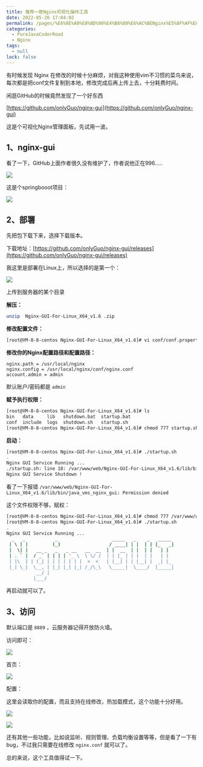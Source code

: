 ```yaml
---
title: 推荐一款Nginx可视化操作工具
date: 2022-05-26 17:04:02
permalink: /pages/%E6%8E%A8%E8%8D%90%E4%B8%80%E6%AC%BENginx%E5%8F%AF%E8%A7%86%E5%8C%96%E6%93%8D%E4%BD%9C%E5%B7%A5%E5%85%B7
categories: 
  - PureJavaCoderRoad
  - Nginx
tags: 
  - null
lock: false
---
```

有时候发现 Nginx 在修改的时候十分麻烦，对我这种使用vim不习惯的菜鸟来说，每次都是把conf文件复制到本地，修改完成后再上传上去，十分耗费时间。



闲逛GitHub的时候竟然发现了一个好东西

[https://github.com/onlyGuo/nginx-gui](https://github.com/onlyGuo/nginx-gui)

这是个可视化Nginx管理面板，先试用一波。



## 1、nginx-gui

看了一下，GitHub上面作者很久没有维护了，作者说他正在996.....

![](https://cdn.jsdelivr.net/gh/DogerRain/image@main/img-20210401/image-20210512170525988.png)



这是个springbooot项目：

![](https://cdn.jsdelivr.net/gh/DogerRain/image@main/img-20210401/image-20210512170646794.png)



## 2、部署

先把包下载下来，选择下载版本。

下载地址：[https://github.com/onlyGuo/nginx-gui/releases](https://github.com/onlyGuo/nginx-gui/releases)

我这里是部署在Linux上，所以选择的是第一个：

![](https://cdn.jsdelivr.net/gh/DogerRain/image@main/img-20210401/image-20210512171043631.png)



上传到服务器的某个目录

**解压：**

```bash
unzip  Nginx-GUI-For-Linux_X64_v1.6 .zip
```

**修改配置文件：**

```bash
[root@VM-8-8-centos Nginx-GUI-For-Linux_X64_v1.6]# vi conf/conf.properties
```

**修改你的Nginx配置路径和配置路径：**

```properties
nginx.path = /usr/local/nginx
nginx.config = /usr/local/nginx/conf/nginx.conf
account.admin = admin

```

默认账户/密码都是 `admin`

**赋予执行权限：**

```bash
[root@VM-8-8-centos Nginx-GUI-For-Linux_X64_v1.6]# ls
bin   data     lib   shutdown.bat  startup.bat
conf  include  logs  shutdown.sh   startup.sh
[root@VM-8-8-centos Nginx-GUI-For-Linux_X64_v1.6]# chmod 777 startup.sh shutdown.sh
```

**启动：**

```bash
[root@VM-8-8-centos Nginx-GUI-For-Linux_X64_v1.6]# ./startup.sh
.
Nginx GUI Service Running ...
./startup.sh: line 18: /var/www/web/Nginx-GUI-For-Linux_X64_v1.6/lib/bin/java_vms_nginx_gui: Permission denied
Nginx GUI Service Shutdown !

```

看了一下报错 `/var/www/web/Nginx-GUI-For-Linux_X64_v1.6/lib/bin/java_vms_nginx_gui: Permission denied`

这个文件权限不够，赋权：

```bash
[root@VM-8-8-centos Nginx-GUI-For-Linux_X64_v1.6]# chmod 777 /var/www/web/Nginx-GUI-For-Linux_X64_v1.6/lib/bin/java_vms_nginx_gui
[root@VM-8-8-centos Nginx-GUI-For-Linux_X64_v1.6]# ./startup.sh
.
Nginx GUI Service Running ...
  _   _           _                    _____   _    _   _____
 | \ | |         (_)                  / ____| | |  | | |_   _|
 |  \| |   __ _   _   _ __   __  __  | |  __  | |  | |   | |
 | . ` |  / _` | | | | '_ \  \ \/ /  | | |_ | | |  | |   | |
 | |\  | | (_| | | | | | | |  >  <   | |__| | | |__| |  _| |_
 |_| \_|  \__, | |_| |_| |_| /_/\_\   \_____|  \____/  |_____|
           __/ |
          |___/

```

再启动就可以了。



## 3、访问

默认端口是 `8889` ，云服务器记得开放防火墙。

访问即可：

![](https://cdn.jsdelivr.net/gh/DogerRain/image@main/img-20210401/image-20210512173151815.png)



首页：

![](https://cdn.jsdelivr.net/gh/DogerRain/image@main/img-20210401/image-20210512173244062.png)

配置：

这里会读取你的配置，而且支持在线修改，热加载模式，这个功能十分好用。

![](https://cdn.jsdelivr.net/gh/DogerRain/image@main/img-20210401/image-20210512173409606.png)

![](https://cdn.jsdelivr.net/gh/DogerRain/image@main/img-20210401/image-20210512173450424.png)

还有其他一些功能，比如说监听、规则管理、负载均衡设置等等，但是看了一下有bug，不过我只需要在线修改 `nginx.conf` 就可以了。

总的来说，这个工具值得试一下。